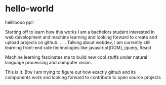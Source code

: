 # hello-world

helllloooo ppl!

Starting off to learn how this works
I am a bachelors student interested in web development and machine learning and looking forward to create and upload projects on github.
.
.
.
Talking about webdev, I am currently still learning front-end side technologies like javascript(DOM), jquery, React

Machine learning fascinates me to build new cool stuffs under natural language processing and computer vision.

This is it. Btw I am trying to figure out how exactly github and its components work and looking forward to contribute to open source projects
